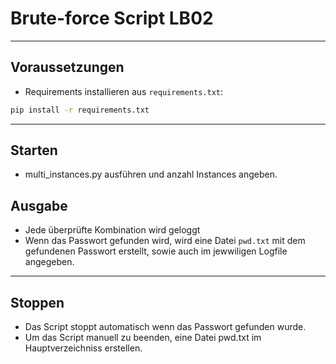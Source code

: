 # Brute-force Script LB02

---

## Voraussetzungen

* Requirements installieren aus `requirements.txt`:

```bash
pip install -r requirements.txt
```

---

## Starten

* multi_instances.py ausführen und anzahl Instances angeben.

## Ausgabe

* Jede überprüfte Kombination wird geloggt
* Wenn das Passwort gefunden wird, wird eine Datei `pwd.txt` mit dem gefundenen Passwort erstellt, sowie auch im jewwiligen Logfile angegeben.

---

## Stoppen

* Das Script stoppt automatisch wenn das Passwort gefunden wurde.
* Um das Script manuell zu beenden, eine Datei pwd.txt im Hauptverzeichniss erstellen.
